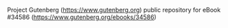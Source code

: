 Project Gutenberg (https://www.gutenberg.org) public repository for eBook #34586 (https://www.gutenberg.org/ebooks/34586)
